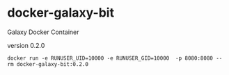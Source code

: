 # docker-galaxy-bit
Galaxy Docker Container

version 0.2.0

```
docker run -e RUNUSER_UID=10000 -e RUNUSER_GID=10000  -p 8080:8080 --rm docker-galaxy-bit:0.2.0
```
